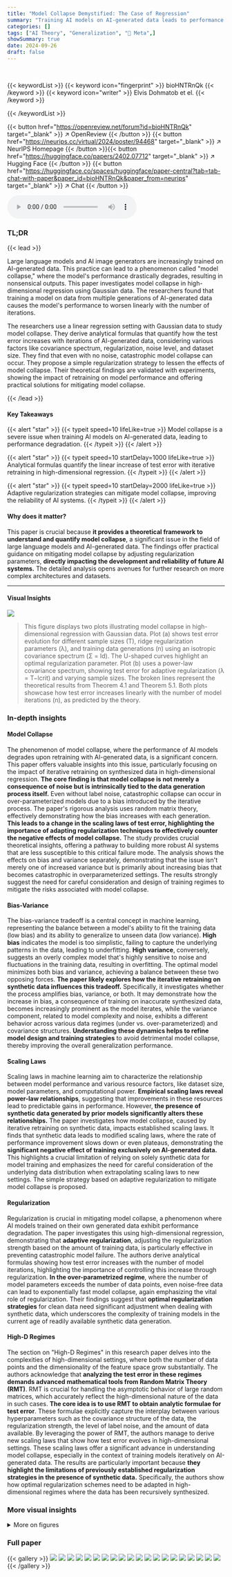 ```yaml
---
title: "Model Collapse Demystified: The Case of Regression"
summary: "Training AI models on AI-generated data leads to performance degradation, known as model collapse. This paper offers analytical formulas that precisely quantify this effect in high-dimensional regress..."
categories: []
tags: ["AI Theory", "Generalization", "🏢 Meta",]
showSummary: true
date: 2024-09-26
draft: false
---
```


<br>

{{< keywordList >}}
{{< keyword icon="fingerprint" >}} bioHNTRnQk {{< /keyword >}}
{{< keyword icon="writer" >}} Elvis Dohmatob et el. {{< /keyword >}}
 
{{< /keywordList >}}

{{< button href="https://openreview.net/forum?id=bioHNTRnQk" target="_blank" >}}
↗ OpenReview
{{< /button >}}
{{< button href="https://neurips.cc/virtual/2024/poster/94468" target="_blank" >}}
↗ NeurIPS Homepage
{{< /button >}}{{< button href="https://huggingface.co/papers/2402.07712" target="_blank" >}}
↗ Hugging Face
{{< /button >}}
{{< button href="https://huggingface.co/spaces/huggingface/paper-central?tab=tab-chat-with-paper&paper_id=bioHNTRnQk&paper_from=neurips" target="_blank" >}}
↗ Chat
{{< /button >}}



<audio controls>
    <source src="https://ai-paper-reviewer.com/bioHNTRnQk/podcast.wav" type="audio/wav">
    Your browser does not support the audio element.
</audio>


### TL;DR


{{< lead >}}

Large language models and AI image generators are increasingly trained on AI-generated data. This practice can lead to a phenomenon called "model collapse," where the model's performance drastically degrades, resulting in nonsensical outputs. This paper investigates model collapse in high-dimensional regression using Gaussian data.  The researchers found that training a model on data from multiple generations of AI-generated data causes the model's performance to worsen linearly with the number of iterations. 

The researchers use a linear regression setting with Gaussian data to study model collapse. They derive analytical formulas that quantify how the test error increases with iterations of AI-generated data, considering various factors like covariance spectrum, regularization, noise level, and dataset size. They find that even with no noise, catastrophic model collapse can occur.  They propose a simple regularization strategy to lessen the effects of model collapse. Their theoretical findings are validated with experiments, showing the impact of retraining on model performance and offering practical solutions for mitigating model collapse.

{{< /lead >}}


#### Key Takeaways

{{< alert "star" >}}
{{< typeit speed=10 lifeLike=true >}} Model collapse is a severe issue when training AI models on AI-generated data, leading to performance degradation. {{< /typeit >}}
{{< /alert >}}

{{< alert "star" >}}
{{< typeit speed=10 startDelay=1000 lifeLike=true >}} Analytical formulas quantify the linear increase of test error with iterative retraining in high-dimensional regression. {{< /typeit >}}
{{< /alert >}}

{{< alert "star" >}}
{{< typeit speed=10 startDelay=2000 lifeLike=true >}} Adaptive regularization strategies can mitigate model collapse, improving the reliability of AI systems. {{< /typeit >}}
{{< /alert >}}

#### Why does it matter?
This paper is crucial because **it provides a theoretical framework to understand and quantify model collapse**, a significant issue in the field of large language models and AI-generated data.  The findings offer practical guidance on mitigating model collapse by adjusting regularization parameters, **directly impacting the development and reliability of future AI systems.**  The detailed analysis opens avenues for further research on more complex architectures and datasets.

------
#### Visual Insights



![](https://ai-paper-reviewer.com/bioHNTRnQk/figures_1_1.jpg)

> This figure displays two plots illustrating model collapse in high-dimensional regression with Gaussian data. Plot (a) shows test error evolution for different sample sizes (T), ridge regularization parameters (λ), and training data generations (n) using an isotropic covariance spectrum (Σ = Id). The U-shaped curves highlight an optimal regularization parameter. Plot (b) uses a power-law covariance spectrum, showing test error for adaptive regularization (λ = T−lcrit) and varying sample sizes. The broken lines represent the theoretical results from Theorem 4.1 and Theorem 5.1. Both plots showcase how test error increases linearly with the number of model iterations (n), as predicted by the theory.







### In-depth insights


#### Model Collapse
The phenomenon of model collapse, where the performance of AI models degrades upon retraining with AI-generated data, is a significant concern.  This paper offers valuable insights into this issue, particularly focusing on the impact of iterative retraining on synthesized data in high-dimensional regression.  **The core finding is that model collapse is not merely a consequence of noise but is intrinsically tied to the data generation process itself.**  Even without label noise, catastrophic collapse can occur in over-parameterized models due to a bias introduced by the iterative process.  The paper's rigorous analysis uses random matrix theory, effectively demonstrating how the bias increases with each generation.  **This leads to a change in the scaling laws of test error, highlighting the importance of adapting regularization techniques to effectively counter the negative effects of model collapse.**  The study provides crucial theoretical insights, offering a pathway to building more robust AI systems that are less susceptible to this critical failure mode.  The analysis shows the effects on bias and variance separately, demonstrating that the issue isn't merely one of increased variance but is primarily about increasing bias that becomes catastrophic in overparameterized settings. The results strongly suggest the need for careful consideration and design of training regimes to mitigate the risks associated with model collapse.

#### Bias-Variance
The bias-variance tradeoff is a central concept in machine learning, representing the balance between a model's ability to fit the training data (low bias) and its ability to generalize to unseen data (low variance).  **High bias** indicates the model is too simplistic, failing to capture the underlying patterns in the data, leading to underfitting.  **High variance**, conversely, suggests an overly complex model that's highly sensitive to noise and fluctuations in the training data, resulting in overfitting.  The optimal model minimizes both bias and variance, achieving a balance between these two opposing forces.  **The paper likely explores how the iterative retraining on synthetic data influences this tradeoff.**  Specifically, it investigates whether the process amplifies bias, variance, or both.  It may demonstrate how the increase in bias, a consequence of training on inaccurate synthesized data, becomes increasingly prominent as the model iterates, while the variance component, related to model complexity and noise, exhibits a different behavior across various data regimes (under vs. over-parameterized) and covariance structures.  **Understanding these dynamics helps to refine model design and training strategies** to avoid detrimental model collapse, thereby improving the overall generalization performance.

#### Scaling Laws
Scaling laws in machine learning aim to characterize the relationship between model performance and various resource factors, like dataset size, model parameters, and computational power.  **Empirical scaling laws reveal power-law relationships**, suggesting that improvements in these resources lead to predictable gains in performance.  However, **the presence of synthetic data generated by prior models significantly alters these relationships.**  The paper investigates how model collapse, caused by iterative retraining on synthetic data, impacts established scaling laws.  It finds that synthetic data leads to modified scaling laws, where the rate of performance improvement slows down or even plateaus, demonstrating the **significant negative effect of training exclusively on AI-generated data.** This highlights a crucial limitation of relying on solely synthetic data for model training and emphasizes the need for careful consideration of the underlying data distribution when extrapolating scaling laws to new settings. The simple strategy based on adaptive regularization to mitigate model collapse is proposed.

#### Regularization
Regularization is crucial in mitigating model collapse, a phenomenon where AI models trained on their own generated data exhibit performance degradation.  The paper investigates this using high-dimensional regression, demonstrating that **adaptive regularization**, adjusting the regularization strength based on the amount of training data, is particularly effective in preventing catastrophic model failure. The authors derive analytical formulas showing how test error increases with the number of model iterations, highlighting the importance of controlling this increase through regularization.  **In the over-parametrized regime**, where the number of model parameters exceeds the number of data points, even noise-free data can lead to exponentially fast model collapse, again emphasizing the vital role of regularization.  Their findings suggest that **optimal regularization strategies** for clean data need significant adjustment when dealing with synthetic data, which underscores the complexity of training models in the current age of readily available synthetic data generation.

#### High-D Regimes
The section on "High-D Regimes" in this research paper delves into the complexities of high-dimensional settings, where both the number of data points and the dimensionality of the feature space grow substantially.  The authors acknowledge that **analyzing the test error in these regimes demands advanced mathematical tools from Random Matrix Theory (RMT)**.  RMT is crucial for handling the asymptotic behavior of large random matrices, which accurately reflect the high-dimensional nature of the data in such cases. **The core idea is to use RMT to obtain analytic formulae for test error**.  These formulae explicitly capture the interplay between various hyperparameters such as the covariance structure of the data, the regularization strength, the level of label noise, and the amount of data available. By leveraging the power of RMT, the authors manage to derive new scaling laws that show how test error evolves in high-dimensional settings. These scaling laws offer a significant advance in understanding model collapse, especially in the context of training models iteratively on AI-generated data. The results are particularly important because **they highlight the limitations of previously established regularization strategies in the presence of synthetic data.**  Specifically, the authors show how optimal regularization schemes need to be adapted in high-dimensional regimes where the data has been recursively synthesized.


### More visual insights

<details>
<summary>More on figures
</summary>


![](https://ai-paper-reviewer.com/bioHNTRnQk/figures_2_1.jpg)

> This figure shows the evolution of test error for different sample sizes (T), different levels of ridge-regularization (λ), and training data from different generations (n) of fake data for both isotropic and power-law covariance spectrums.  The plots demonstrate the impact of model collapse and show the existence of an optimal regularization parameter (sweet spot) for large values of n.  The broken lines in the plots correspond to the theoretical results from Theorem 4.1 and Theorem 5.1.  Appendix D provides additional experimental details.


![](https://ai-paper-reviewer.com/bioHNTRnQk/figures_2_2.jpg)

> This figure shows the impact of model collapse on test error in two different settings. (a) Isotropic covariance spectrum shows how test error evolves with different ridge regularization parameters and sample sizes, illustrating the existence of an optimal regularization parameter.  (b) Power-law covariance spectrum demonstrates test error changes with adaptive regularization. The figures reveal how test error changes with different generations of synthetic data and highlights the effects of model collapse.


![](https://ai-paper-reviewer.com/bioHNTRnQk/figures_3_1.jpg)

> This figure illustrates the theoretical framework of the paper.  It shows how the model is trained iteratively on synthetic data generated from previous generations, which introduces noise at each step.  The process starts with original model parameters ŵo and original data (X0, Y0). Subsequent models (ŵ1 to ŵn) are trained on data synthesized using the previous generation's model with added noise (σ0). Finally, a downstream model (wpred) is trained on the nth generation of synthetic data (Xn, Yn) with added noise (σ) and a regularization parameter (λ). The test error of the downstream model (wpred) is then evaluated against the ground truth labels (from ŵo).


![](https://ai-paper-reviewer.com/bioHNTRnQk/figures_17_1.jpg)

> This figure shows the impact of training on synthetic data generated iteratively from previous generations. It compares the test error of kernel ridge regression models trained on real MNIST data versus those trained on synthetic data generated by iteratively retraining a model on its own outputs.  The plots illustrate the 'model collapse' phenomenon, where the test error increases (and does not decrease) as the number of synthetic data generations increases.


![](https://ai-paper-reviewer.com/bioHNTRnQk/figures_18_1.jpg)

> This figure demonstrates the evolution of test error as a function of different hyperparameters such as ridge regularization, sample size, and the number of generations of synthetic data. The plots show the test error for isotropic and power-law covariance spectrum scenarios, highlighting the effects of model collapse.


</details>






### Full paper

{{< gallery >}}
<img src="https://ai-paper-reviewer.com/bioHNTRnQk/1.png" class="grid-w50 md:grid-w33 xl:grid-w25" />
<img src="https://ai-paper-reviewer.com/bioHNTRnQk/2.png" class="grid-w50 md:grid-w33 xl:grid-w25" />
<img src="https://ai-paper-reviewer.com/bioHNTRnQk/3.png" class="grid-w50 md:grid-w33 xl:grid-w25" />
<img src="https://ai-paper-reviewer.com/bioHNTRnQk/4.png" class="grid-w50 md:grid-w33 xl:grid-w25" />
<img src="https://ai-paper-reviewer.com/bioHNTRnQk/5.png" class="grid-w50 md:grid-w33 xl:grid-w25" />
<img src="https://ai-paper-reviewer.com/bioHNTRnQk/6.png" class="grid-w50 md:grid-w33 xl:grid-w25" />
<img src="https://ai-paper-reviewer.com/bioHNTRnQk/7.png" class="grid-w50 md:grid-w33 xl:grid-w25" />
<img src="https://ai-paper-reviewer.com/bioHNTRnQk/8.png" class="grid-w50 md:grid-w33 xl:grid-w25" />
<img src="https://ai-paper-reviewer.com/bioHNTRnQk/9.png" class="grid-w50 md:grid-w33 xl:grid-w25" />
<img src="https://ai-paper-reviewer.com/bioHNTRnQk/10.png" class="grid-w50 md:grid-w33 xl:grid-w25" />
<img src="https://ai-paper-reviewer.com/bioHNTRnQk/11.png" class="grid-w50 md:grid-w33 xl:grid-w25" />
<img src="https://ai-paper-reviewer.com/bioHNTRnQk/12.png" class="grid-w50 md:grid-w33 xl:grid-w25" />
<img src="https://ai-paper-reviewer.com/bioHNTRnQk/13.png" class="grid-w50 md:grid-w33 xl:grid-w25" />
<img src="https://ai-paper-reviewer.com/bioHNTRnQk/14.png" class="grid-w50 md:grid-w33 xl:grid-w25" />
<img src="https://ai-paper-reviewer.com/bioHNTRnQk/15.png" class="grid-w50 md:grid-w33 xl:grid-w25" />
<img src="https://ai-paper-reviewer.com/bioHNTRnQk/16.png" class="grid-w50 md:grid-w33 xl:grid-w25" />
<img src="https://ai-paper-reviewer.com/bioHNTRnQk/17.png" class="grid-w50 md:grid-w33 xl:grid-w25" />
<img src="https://ai-paper-reviewer.com/bioHNTRnQk/18.png" class="grid-w50 md:grid-w33 xl:grid-w25" />
<img src="https://ai-paper-reviewer.com/bioHNTRnQk/19.png" class="grid-w50 md:grid-w33 xl:grid-w25" />
<img src="https://ai-paper-reviewer.com/bioHNTRnQk/20.png" class="grid-w50 md:grid-w33 xl:grid-w25" />
{{< /gallery >}}